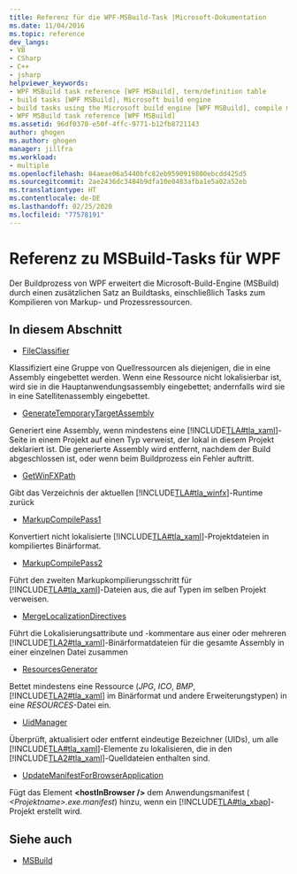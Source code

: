```yaml
---
title: Referenz für die WPF-MSBuild-Task |Microsoft-Dokumentation
ms.date: 11/04/2016
ms.topic: reference
dev_langs:
- VB
- CSharp
- C++
- jsharp
helpviewer_keywords:
- WPF MSBuild task reference [WPF MSBuild], term/definition table
- build tasks [WPF MSBuild], Microsoft build engine
- build tasks using the Microsoft build engine [WPF MSBuild], compile markup and process resources
- WPF MSBuild task reference [WPF MSBuild]
ms.assetid: 96df0370-e50f-4ffc-9771-b12fb8721143
author: ghogen
ms.author: ghogen
manager: jillfra
ms.workload:
- multiple
ms.openlocfilehash: 84aeae06a5440bfc82eb9590919800ebcdd425d5
ms.sourcegitcommit: 2ae2436dc3484b9dfa10e0483afba1e5a02a52eb
ms.translationtype: HT
ms.contentlocale: de-DE
ms.lasthandoff: 02/25/2020
ms.locfileid: "77578191"
---
```

# <a name="wpf-msbuild-task-reference"></a>Referenz zu MSBuild-Tasks für WPF
Der Buildprozess von WPF erweitert die Microsoft-Build-Engine (MSBuild) durch einen zusätzlichen Satz an Buildtasks, einschließlich Tasks zum Kompilieren von Markup- und Prozessressourcen.

## <a name="in-this-section"></a>In diesem Abschnitt
- [FileClassifier](../msbuild/fileclassifier-task.md)

 Klassifiziert eine Gruppe von Quellressourcen als diejenigen, die in eine Assembly eingebettet werden. Wenn eine Ressource nicht lokalisierbar ist, wird sie in die Hauptanwendungsassembly eingebettet; andernfalls wird sie in eine Satellitenassembly eingebettet.

- [GenerateTemporaryTargetAssembly](../msbuild/generatetemporarytargetassembly-task.md)

 Generiert eine Assembly, wenn mindestens eine [!INCLUDE[TLA#tla_xaml](../msbuild/includes/tlasharptla_xaml_md.md)]-Seite in einem Projekt auf einen Typ verweist, der lokal in diesem Projekt deklariert ist. Die generierte Assembly wird entfernt, nachdem der Build abgeschlossen ist, oder wenn beim Buildprozess ein Fehler auftritt.

- [GetWinFXPath](../msbuild/getwinfxpath-task.md)

 Gibt das Verzeichnis der aktuellen [!INCLUDE[TLA#tla_winfx](../msbuild/includes/tlasharptla_winfx_md.md)]-Runtime zurück

- [MarkupCompilePass1](../msbuild/markupcompilepass1-task.md)

 Konvertiert nicht lokalisierte [!INCLUDE[TLA#tla_xaml](../msbuild/includes/tlasharptla_xaml_md.md)]-Projektdateien in kompiliertes Binärformat.

- [MarkupCompilePass2](../msbuild/markupcompilepass2-task.md)

 Führt den zweiten Markupkompilierungsschritt für [!INCLUDE[TLA#tla_xaml](../msbuild/includes/tlasharptla_xaml_md.md)]-Dateien aus, die auf Typen im selben Projekt verweisen.

- [MergeLocalizationDirectives](../msbuild/mergelocalizationdirectives-task.md)

 Führt die Lokalisierungsattribute und -kommentare aus einer oder mehreren [!INCLUDE[TLA2#tla_xaml](../msbuild/includes/tla2sharptla_xaml_md.md)]-Binärformatdateien für die gesamte Assembly in einer einzelnen Datei zusammen

- [ResourcesGenerator](../msbuild/resourcesgenerator-task.md)

 Bettet mindestens eine Ressource (*JPG*, *ICO*, *BMP*, [!INCLUDE[TLA2#tla_xaml](../msbuild/includes/tla2sharptla_xaml_md.md)] im Binärformat und andere Erweiterungstypen) in eine *RESOURCES*-Datei ein.

- [UidManager](../msbuild/uidmanager-task.md)

 Überprüft, aktualisiert oder entfernt eindeutige Bezeichner (UIDs), um alle [!INCLUDE[TLA#tla_xaml](../msbuild/includes/tlasharptla_xaml_md.md)]-Elemente zu lokalisieren, die in den [!INCLUDE[TLA2#tla_xaml](../msbuild/includes/tla2sharptla_xaml_md.md)]-Quelldateien enthalten sind.

- [UpdateManifestForBrowserApplication](../msbuild/updatemanifestforbrowserapplication-task.md)

 Fügt das Element **\<hostInBrowser />** dem Anwendungsmanifest ( *\<Projektname>.exe.manifest*) hinzu, wenn ein [!INCLUDE[TLA#tla_xbap](../msbuild/includes/tlasharptla_xbap_md.md)]-Projekt erstellt wird.

## <a name="see-also"></a>Siehe auch
- [MSBuild](../msbuild/msbuild.md)